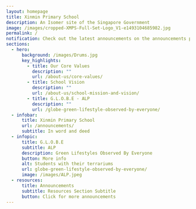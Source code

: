 ```yaml
---
layout: homepage
title: Xinmin Primary School
description: An Isomer site of the Singapore Government
image: /images/cropped-XMPS-Full-Set-Logo_V1-e1493104685982.jpg
permalink: /
notification: Check out the latest announcements on the announcements page!
sections:
  - hero:
      background: /images/Drums.jpg
      key_highlights:
        - title: Our Core Values
          description: ""
          url: /about-us/core-values/
        - title: School Vision
          description: ""
          url: /about-us/school-mission-and-vision/
        - title: G.L.O.B.E - ALP
          description: ""
          url: /globe-green-lifestyle-observed-by-everyone/
  - infobar:
      title: Xinmin Primary School
      url: /announcements/
      subtitle: In word and deed
  - infopic:
      title: G.L.O.B.E
      subtitle: ALP
      description: Green Lifestyles Observed By Everyone
      button: More info
      alt: Students with their terrariums
      url: globe-green-lifestyle-observed-by-everyone/
      image: /images/ALP.jpeg
  - resources:
      title: Announcements
      subtitle: Resources Section Subtitle
      button: Click for more announcements
---
```


